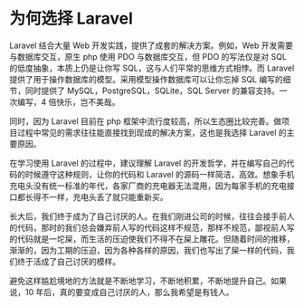 # 为何选择 Laravel

Laravel 结合大量 Web 开发实践，提供了成套的解决方案。例如，Web 开发需要与数据库交互，原生 php 使用 PDO 与数据库交互，但 PDO 的写法仅是对 SQL 的低度抽象，本质上仍是让你写 SQL，这与人们平常的思维方式相悖。而 Laravel 提供了用于操作数据库的模型。采用模型操作数据库可以让你忘掉 SQL 编写的细节，同时提供了 MySQL，PostgreSQL，SQLite，SQL Server 的兼容支持。一次编写，4 倍快乐，岂不美哉。

同时，因为 Laravel 目前在 php 框架中流行度较高，所以生态圈比较完善。做项目过程中常见的需求往往能直接找到现成的解决方案，这也是我选择 Laravel 的主要原因。

在学习使用 Laravel 的过程中，建议理解 Laravel 的开发哲学，并在编写自己的代码的时候遵守这种规则，让你的代码和 Laravel 的源码一样简洁，高效。想象手机充电头没有统一标准的年代，各家厂商的充电器无法混用，因为每家手机的充电接口都长得不一样，充电头丢了就只能重新买。

长大后，我们终于成为了自己讨厌的人。在我们刚进公司的时候，往往会接手前人的代码，那时的我们总会嫌弃前人写的代码这样不规范，那样不规范，鄙视前人写的代码就是一坨屎，而生活的压迫使我们不得不在屎上雕花。但随着时间的推移，渐渐的，因为工期的压迫，因为各种各样的原因，我们也写出了屎一样的代码，我们终于活成了自己讨厌的模样。

避免这样尴尬境地的方法就是不断地学习，不断地积累，不断地提升自己。如果说，10 年后，真的要变成自己讨厌的人，那么我希望是有钱人。